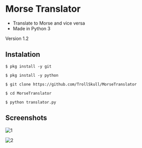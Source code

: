 # Morse Translator
- Translate to Morse and vice versa
- Made in Python 3

Version 1.2

## Instalation
	$ pkg install -y git

	$ pkg install -y python

	$ git clone https://github.com/TrollSkull/MorseTranslator

	$ cd MorseTranslator

	$ python translator.py

## Screenshots

![1](https://user-images.githubusercontent.com/64570084/94212137-bce0d200-fea9-11ea-821a-d06a2e89bc19.jpg)

![2](https://user-images.githubusercontent.com/64570084/94212147-c66a3a00-fea9-11ea-868d-2c28d831bfc4.jpg)
